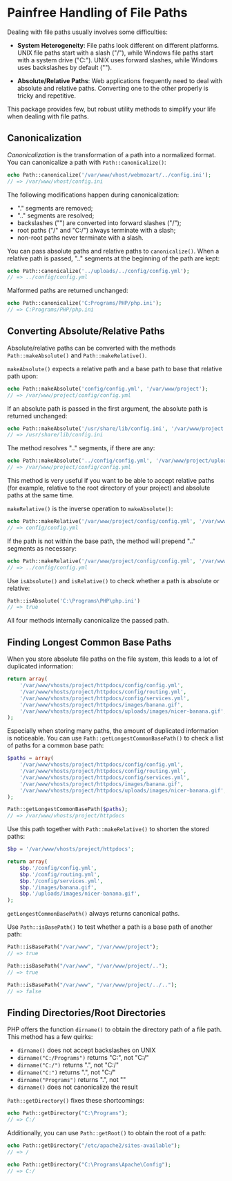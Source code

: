 Painfree Handling of File Paths
===============================

Dealing with file paths usually involves some difficulties:
 
* **System Heterogeneity**: File paths look different on different platforms. 
  UNIX file paths start with a slash ("/"), while Windows file paths start with
  a system drive ("C:"). UNIX uses forward slashes, while Windows uses 
  backslashes by default ("\").
  
* **Absolute/Relative Paths**: Web applications frequently need to deal with
  absolute and relative paths. Converting one to the other properly is tricky
  and repetitive.

This package provides few, but robust utility methods to simplify your life
when dealing with file paths.

Canonicalization
----------------

*Canonicalization* is the transformation of a path into a normalized format.
You can canonicalize a path with `Path::canonicalize()`:

```php
echo Path::canonicalize('/var/www/vhost/webmozart/../config.ini');
// => /var/www/vhost/config.ini
```

The following modifications happen during canonicalization:

* "." segments are removed;
* ".." segments are resolved;
* backslashes ("\") are converted into forward slashes ("/");
* root paths ("/" and "C:/") always terminate with a slash;
* non-root paths never terminate with a slash.

You can pass absolute paths and relative paths to `canonicalize()`. When a
relative path is passed, ".." segments at the beginning of the path are kept:

```php
echo Path::canonicalize('../uploads/../config/config.yml');
// => ../config/config.yml
```

Malformed paths are returned unchanged:

```php
echo Path::canonicalize('C:Programs/PHP/php.ini');
// => C:Programs/PHP/php.ini
```

Converting Absolute/Relative Paths
----------------------------------

Absolute/relative paths can be converted with the methods `Path::makeAbsolute()`
and `Path::makeRelative()`.

`makeAbsolute()` expects a relative path and a base path to base that relative
path upon:

```php
echo Path::makeAbsolute('config/config.yml', '/var/www/project');
// => /var/www/project/config/config.yml
```

If an absolute path is passed in the first argument, the absolute path is
returned unchanged:

```php
echo Path::makeAbsolute('/usr/share/lib/config.ini', '/var/www/project');
// => /usr/share/lib/config.ini
```

The method resolves ".." segments, if there are any:

```php
echo Path::makeAbsolute('../config/config.yml', '/var/www/project/uploads');
// => /var/www/project/config/config.yml
```

This method is very useful if you want to be able to accept relative paths (for 
example, relative to the root directory of your project) and absolute paths at
the same time.

`makeRelative()` is the inverse operation to `makeAbsolute()`:

```php
echo Path::makeRelative('/var/www/project/config/config.yml', '/var/www/project');
// => config/config.yml
```

If the path is not within the base path, the method will prepend ".." segments
as necessary:

```php
echo Path::makeRelative('/var/www/project/config/config.yml', '/var/www/project/uploads');
// => ../config/config.yml
```

Use `isAbsolute()` and `isRelative()` to check whether a path is absolute or
relative:

```php
Path::isAbsolute('C:\Programs\PHP\php.ini')
// => true
```

All four methods internally canonicalize the passed path.

Finding Longest Common Base Paths
---------------------------------

When you store absolute file paths on the file system, this leads to a lot of 
duplicated information:

```php
return array(
    '/var/www/vhosts/project/httpdocs/config/config.yml',
    '/var/www/vhosts/project/httpdocs/config/routing.yml',
    '/var/www/vhosts/project/httpdocs/config/services.yml',
    '/var/www/vhosts/project/httpdocs/images/banana.gif',
    '/var/www/vhosts/project/httpdocs/uploads/images/nicer-banana.gif',
);
```

Especially when storing many paths, the amount of duplicated information is
noticeable. You can use `Path::getLongestCommonBasePath()` to check a list of
paths for a common base path:

```php
$paths = array(
    '/var/www/vhosts/project/httpdocs/config/config.yml',
    '/var/www/vhosts/project/httpdocs/config/routing.yml',
    '/var/www/vhosts/project/httpdocs/config/services.yml',
    '/var/www/vhosts/project/httpdocs/images/banana.gif',
    '/var/www/vhosts/project/httpdocs/uploads/images/nicer-banana.gif',
);

Path::getLongestCommonBasePath($paths);
// => /var/www/vhosts/project/httpdocs
```

Use this path together with `Path::makeRelative()` to shorten the stored paths:

```php
$bp = '/var/www/vhosts/project/httpdocs';

return array(
    $bp.'/config/config.yml',
    $bp.'/config/routing.yml',
    $bp.'/config/services.yml',
    $bp.'/images/banana.gif',
    $bp.'/uploads/images/nicer-banana.gif',
);
```

`getLongestCommonBasePath()` always returns canonical paths.

Use `Path::isBasePath()` to test whether a path is a base path of another path:

```php
Path::isBasePath("/var/www", "/var/www/project");
// => true

Path::isBasePath("/var/www", "/var/www/project/..");
// => true

Path::isBasePath("/var/www", "/var/www/project/../..");
// => false
```

Finding Directories/Root Directories
------------------------------------

PHP offers the function `dirname()` to obtain the directory path of a file path.
This method has a few quirks:

* `dirname()` does not accept backslashes on UNIX
* `dirname("C:/Programs")` returns "C:", not "C:/"
* `dirname("C:/")` returns ".", not "C:/"
* `dirname("C:")` returns ".", not "C:/"
* `dirname("Programs")` returns ".", not ""
* `dirname()` does not canonicalize the result

`Path::getDirectory()` fixes these shortcomings:

```php
echo Path::getDirectory("C:\Programs");
// => C:/
```

Additionally, you can use `Path::getRoot()` to obtain the root of a path:

```php
echo Path::getDirectory("/etc/apache2/sites-available");
// => /

echo Path::getDirectory("C:\Programs\Apache\Config");
// => C:/
```

